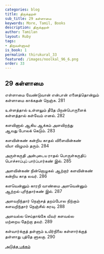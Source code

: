```yaml
---
categories: blog
title: திருக்குறள்
sub_title: 29 கள்ளாமை
keywords: More, Tamil, Books
description: திருக்குறள்
author: Tamilan
layout: Ruby
tags:
- திருவள்ளுவர்
is_book: 1
permalink: thirukural_33
featured: /images/noolkal_96_6.png
order: 33
---
```

## 29 கள்ளாமை

எள்ளாமை வேண்டுவான் என்பான் எனைத்தொன்றும்  
கள்ளாமை காக்கதன் நெஞ்சு. 281

உள்ளத்தால் உள்ளலும் தீதே பிறன்பொருளைக்  
கள்ளத்தால் கள்வேம் எனல். 282

களவினால் ஆகிய ஆக்கம் அளவிறந்து  
ஆவது போலக் கெடும். 283

களவின்கண் கன்றிய காதல் விளைவின்கண்  
வீயா விழுமம் தரும். 284

அருள்கருதி அன்புடைய ராதல் பொருள்கருதிப்  
பொச்சாப்புப் பார்ப்பார்கண் இல். 285

அளவின்கண் நின்றொழுகல் ஆற்றார் களவின்கண்  
கன்றிய காத லவர். 286

களவென்னும் காரறி வாண்மை அளவென்னும்  
ஆற்றல் புரிந்தார்கண் இல். 287

அளவறிந்தார் நெஞ்சத் தறம்போல நிற்கும்  
களவறிந்தார் நெஞ்சில் கரவு. 288

அளவல்ல செய்தாங்கே வீவர் களவல்ல  
மற்றைய தேற்றா தவர். 289

கள்வார்க்குத் தள்ளும் உயிர்நிலை கள்ளார்க்குத்  
தள்ளாது புத்தே ளுலகு. 290

[அடுத்த பக்கம்](thirukural_34)